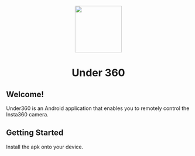 <p align="center">
  <img src="https://github.com/user-attachments/assets/9c609f86-8f5d-41dd-aa82-ad2cbc746ddc" height="128">
  <h1 align="center">Under 360</h1>
</p>

## Welcome!

Under360 is an Android application that enables you to remotely control the Insta360 camera.

## Getting Started

Install the apk onto your device.
